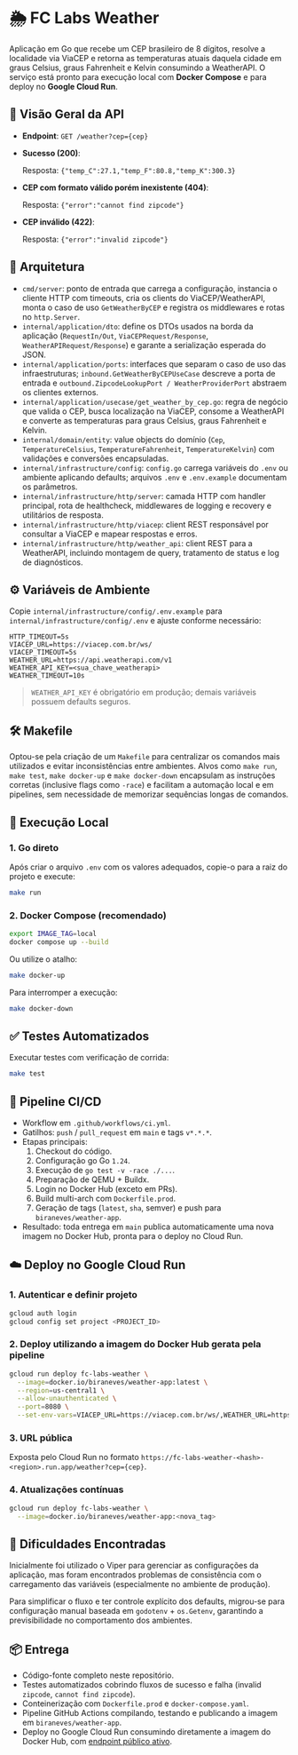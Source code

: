 # 🌦️ FC Labs Weather

Aplicação em Go que recebe um CEP brasileiro de 8 dígitos, resolve a localidade via ViaCEP
e retorna as temperaturas atuais daquela cidade em graus Celsius, graus Fahrenheit e Kelvin
consumindo a WeatherAPI. O serviço está pronto para execução local com **Docker Compose** e
para deploy no **Google Cloud Run**.

## 📌 Visão Geral da API

- **Endpoint**: `GET /weather?cep={cep}`
- **Sucesso (200)**:

    Resposta: `{"temp_C":27.1,"temp_F":80.8,"temp_K":300.3}`

- **CEP com formato válido porém inexistente (404)**:

    Resposta: `{"error":"cannot find zipcode"}`

- **CEP inválido (422)**:

    Resposta: `{"error":"invalid zipcode"}`

## 🧱 Arquitetura

- `cmd/server`: ponto de entrada que carrega a configuração, instancia o cliente HTTP com timeouts,
  cria os clients do ViaCEP/WeatherAPI, monta o caso de uso `GetWeatherByCEP` e registra os
  middlewares e rotas no `http.Server`.
- `internal/application/dto`: define os DTOs usados na borda da aplicação (`RequestIn/Out`,
  `ViaCEPRequest/Response`, `WeatherAPIRequest/Response`) e garante a serialização esperada do JSON.
- `internal/application/ports`: interfaces que separam o caso de uso das infraestruturas;
  `inbound.GetWeatherByCEPUseCase` descreve a porta de entrada e
  `outbound.ZipcodeLookupPort / WeatherProviderPort` abstraem os clientes externos.
- `internal/application/usecase/get_weather_by_cep.go`: regra de negócio que valida o CEP, busca 
  localização na ViaCEP, consome a WeatherAPI e converte as temperaturas para graus Celsius, graus 
  Fahrenheit e Kelvin.
- `internal/domain/entity`: value objects do domínio (`Cep`, `TemperatureCelsius`, 
  `TemperatureFahrenheit`, `TemperatureKelvin`) com validações e conversões encapsuladas.
- `internal/infrastructure/config`: `config.go` carrega variáveis do `.env` ou ambiente aplicando
  defaults; arquivos `.env` e `.env.example` documentam os parâmetros.
- `internal/infrastructure/http/server`: camada HTTP com handler principal, rota de healthcheck,
  middlewares de logging e recovery e utilitários de resposta.
- `internal/infrastructure/http/viacep`: client REST responsável por consultar a ViaCEP e mapear 
  respostas e erros.
- `internal/infrastructure/http/weather_api`: client REST para a WeatherAPI, incluindo montagem de
  query, tratamento de status e log de diagnósticos.

## ⚙️ Variáveis de Ambiente

Copie `internal/infrastructure/config/.env.example` para `internal/infrastructure/config/.env` e
ajuste conforme necessário:

```
HTTP_TIMEOUT=5s
VIACEP_URL=https://viacep.com.br/ws/
VIACEP_TIMEOUT=5s
WEATHER_URL=https://api.weatherapi.com/v1
WEATHER_API_KEY=<sua_chave_weatherapi>
WEATHER_TIMEOUT=10s
```

> `WEATHER_API_KEY` é obrigatório em produção; demais variáveis possuem defaults seguros.

## 🛠️ Makefile

Optou-se pela criação de um `Makefile` para centralizar os comandos mais utilizados e evitar
inconsistências entre ambientes. Alvos como `make run`, `make test`, `make docker-up` e 
`make docker-down` encapsulam as instruções corretas (inclusive flags como `-race`) e facilitam
a automação local e em pipelines, sem necessidade de memorizar sequências longas de comandos.

## 🚀 Execução Local

### 1. Go direto

Após criar o arquivo `.env` com os valores adequados, copie-o para a raiz do projeto e execute:

```bash
make run
```

### 2. Docker Compose (recomendado)

```bash
export IMAGE_TAG=local
docker compose up --build
```

Ou utilize o atalho:

```bash
make docker-up
```

Para interromper a execução:

```bash
make docker-down
```

## ✅ Testes Automatizados

Executar testes com verificação de corrida:

```bash
make test
```

## 🔄 Pipeline CI/CD

- Workflow em `.github/workflows/ci.yml`.
- Gatilhos: `push` / `pull_request` em `main` e tags `v*.*.*`.
- Etapas principais:
  1. Checkout do código.
  2. Configuração go Go `1.24`.
  3. Execução de `go test -v -race ./...`.
  4. Preparação de QEMU + Buildx.
  5. Login no Docker Hub (exceto em PRs).
  6. Build multi-arch com `Dockerfile.prod`.
  7. Geração de tags (`latest`, `sha`, semver) e push para `biraneves/weather-app`.
- Resultado: toda entrega em `main` publica automaticamente uma nova imagem no Docker Hub, pronta para
  o deploy no Cloud Run.

## ☁️ Deploy no Google Cloud Run

### 1. Autenticar e definir projeto

```bash
gcloud auth login
gcloud config set project <PROJECT_ID>
```

### 2. Deploy utilizando a imagem do Docker Hub gerata pela pipeline

```bash
gcloud run deploy fc-labs-weather \
  --image=docker.io/biraneves/weather-app:latest \
  --region=us-central1 \
  --allow-unauthenticated \
  --port=8080 \
  --set-env-vars=VIACEP_URL=https://viacep.com.br/ws/,WEATHER_URL=https://api.weatherapi.com/v1,WEATHER_API_KEY=<sua_chave>
```

### 3. URL pública

Exposta pelo Cloud Run no formato `https://fc-labs-weather-<hash>-<region>.run.app/weather?cep={cep}`.

### 4. Atualizações contínuas

```bash
gcloud run deploy fc-labs-weather \
  --image=docker.io/biraneves/weather-app:<nova_tag>
```

## 🚧 Dificuldades Encontradas

Inicialmente foi utilizado o Viper para gerenciar as configurações da aplicação, mas foram encontrados
problemas de consistência com o carregamento das variáveis (especialmente no ambiente de produção).

Para simplificar o fluxo e ter controle explícito dos defaults, migrou-se para configuração manual
baseada em `godotenv` + `os.Getenv`, garantindo a previsibilidade no comportamento dos ambientes.

## 📦 Entrega

- Código-fonte completo neste repositório.
- Testes automatizados cobrindo fluxos de sucesso e falha (invalid `zipcode`, `cannot find zipcode`).
- Conteinerização com `Dockerfile.prod` e `docker-compose.yaml`.
- Pipeline GitHub Actions compilando, testando e publicando a imagem em `biraneves/weather-app`.
- Deploy no Google Cloud Run consumindo diretamente a imagem do Docker Hub, com
  [endpoint público ativo](https://weather-app-74472728841.europe-west1.run.app/weather?cep=07190050).